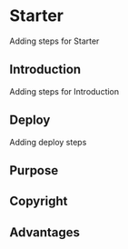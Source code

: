 # Starter 

Adding steps for Starter

## Introduction

Adding steps for Introduction


## Deploy 

Adding deploy steps
## Purpose

## Copyright
## Advantages
